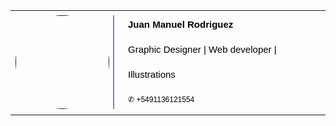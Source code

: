 <!DOCTYPE html>
<html lang="en">

<head>
    <meta charset="UTF-8">
    <meta name="viewport" content="width=device-width, initial-scale=1.0">
    <!-- Font Awesome -->
    <link rel="stylesheet" href="https://use.fontawesome.com/releases/v5.0.7/css/all.css">
    <title>Firma</title>
</head>

<body>
    <table>
        <tbody>
            <tr>
                <td>
                    <div style="display:flex;">
                        <div style="padding-right: 6px;">
                            <a href="">
                                <img style="width: 150px; height: 150px; border-radius: 100px; background-position: center;"
                                    src="https://avatars0.githubusercontent.com/u/21976783?s=460&u=50ce4b11e55548dc3d07e8d5e826f52147a9ec02&v=4"
                                    alt="">
                            </a>
                        </div>
                        <div style="background-color: #6E8ACB; width: 2px; height: 150px;">
                        </div>
                    </div> <!-- aca termina la imagen -->
                </td>
                <td>
                    <div style="padding-left: 6px; line-height: 40px;">
                        <div
                            style="font-weight:bold; font-family:Arial, Helvetica, sans-serif; font-size: 15px; color: #000; ">
                            Juan Manuel Rodriguez
                        </div>
                        <div
                            style="font-weight:lighter; font-family:Arial, Helvetica, sans-serif; font-size: 15px; color: #000; ">
                            Graphic Designer | Web developer | Illustrations
                        </div>
                        <div style="display: flex; justify-content: space-around;">
                            <div
                                style="font-weight:lighter; font-family:Arial, Helvetica, sans-serif; font-size: 15px; color: #000; margin-right: 10px; ">
                                <i style="font-size: 16px; color: #6E8ACB;" class="fab fa-html5"></i>
                            </div>
                            <div
                                style="font-weight:lighter; font-family:Arial, Helvetica, sans-serif; font-size: 15px; color: #000; margin-right: 10px; ">
                                <i style="font-size: 16px; color: #6E8ACB;" class="fab fa-css3-alt"></i>
                            </div>
                            <div
                                style="font-weight:lighter; font-family:Arial, Helvetica, sans-serif; font-size: 15px; color: #000; margin-right: 10px; ">
                                <i style="font-size: 16px; color: #6E8ACB;" class="fab fa-js"></i>
                            </div>
                            <div
                                style="font-weight:lighter; font-family:Arial, Helvetica, sans-serif; font-size: 15px; color: #000; margin-right: 10px; ">
                                <i style="font-size: 16px; color: #6E8ACB;" class="fab fa-php"></i>
                            </div>
                            <div
                                style="font-weight:lighter; font-family:Arial, Helvetica, sans-serif; font-size: 15px; color: #000; margin-right: 10px; ">
                                <i style="font-size: 16px; color: #6E8ACB;" class="fab fa-node-js"></i>
                            </div>
                            <div
                                style="font-weight:lighter; font-family:Arial, Helvetica, sans-serif; font-size: 15px; color: #000; margin-right: 15px; ">
                                <i style="font-size: 16px; color: #6E8ACB;" class="fab fa-python"></i>
                            </div>
                        </div>
                        <div style="display: flex;">
                            <div
                                style="font-weight:lighter; font-family:Arial, Helvetica, sans-serif; font-size: 15px; color: #6E8ACB; margin-right: 15px;">
                                <i style="font-size: 14px;" class="fas fa-phone"></i>
                                <a style=" text-decoration: none; color: #000; font-size: 12px;"
                                    href="https://wa.me/5491136121554">&#9990; +5491136121554</a>
                            </div>
                            <div
                                style="font-weight:lighter; font-family:Arial, Helvetica, sans-serif; font-size: 15px; color: #000; margin-right: 15px; ">
                                <a style=" text-decoration: none; color: #6E8ACB; font-size: 12px;"
                                    href="https://www.instagram.com/amgsketch/"><i style="font-size: 16px;"
                                        class="fab fa-instagram"></i></a>
                            </div>
                            <div
                                style="font-weight:lighter; font-family:Arial, Helvetica, sans-serif; font-size: 15px; color: #000; margin-right: 15px; ">
                                <a style=" text-decoration: none; color: #6E8ACB; font-size: 12px;"
                                    href="https://www.linkedin.com/in/juan-manuel-rodriguez-5a45431a8/"><i
                                        style="font-size: 16px;" class="fab fa-linkedin"></i></a>
                            </div>
                            <div
                                style="font-weight:lighter; font-family:Arial, Helvetica, sans-serif; font-size: 15px; color: #000; ">
                                <a style=" text-decoration: none; color: #6E8ACB; font-size: 12px;"
                                    href="https://github.com/juanmrodri"><i style="font-size: 16px;"
                                        class="fab fa-github"></i></a>
                            </div>
                        </div>
                    </div>
                </td>
            </tr>
        </tbody>
    </table>
</body>

</html>
